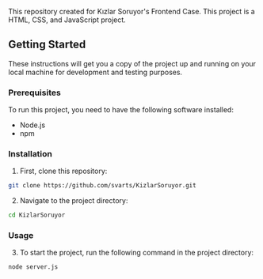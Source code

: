 This repository created for Kızlar Soruyor's Frontend Case. This project is a HTML, CSS, and JavaScript project.

## Getting Started

These instructions will get you a copy of the project up and running on your local machine for development and testing purposes.

### Prerequisites

To run this project, you need to have the following software installed:

- Node.js
- npm

### Installation

1. First, clone this repository:

```sh
git clone https://github.com/svarts/KizlarSoruyor.git
```

2. Navigate to the project directory:

```sh
cd KizlarSoruyor
```

### Usage

3. To start the project, run the following command in the project directory:

```sh
node server.js
```
